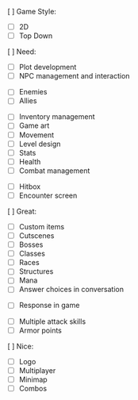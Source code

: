 [ ] Game Style:
- [ ] 2D
- [ ]  Top Down

[ ] Need:
- [ ] Plot development
- [ ] NPC management and interaction
* [ ] Enemies
* [ ] Allies
- [ ] Inventory management
- [ ] Game art
- [ ] Movement
- [ ] Level design
- [ ] Stats
- [ ] Health
- [ ] Combat management
* [ ] Hitbox
* [ ] Encounter screen

[ ] Great:
- [ ] Custom items
- [ ] Cutscenes
- [ ] Bosses
- [ ] Classes
- [ ] Races
- [ ] Structures
- [ ] Mana
- [ ] Answer choices in conversation
* [ ] Response in game
- [ ] Multiple attack skills
- [ ] Armor points

[ ] Nice:
- [ ] Logo
- [ ] Multiplayer
- [ ] Minimap
- [ ] Combos
